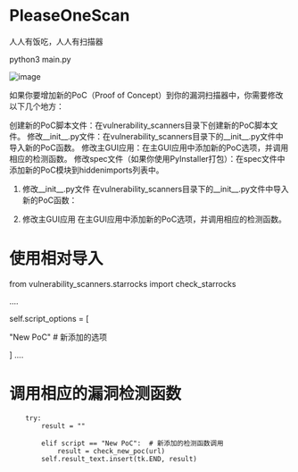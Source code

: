 # PleaseOneScan
人人有饭吃，人人有扫描器

python3 main.py

![image](https://github.com/idssgmcc/PleaseOneScan/assets/47582299/c73ee971-dd94-4367-acbd-35ae9383fe75)


如果你要增加新的PoC（Proof of Concept）到你的漏洞扫描器中，你需要修改以下几个地方：

创建新的PoC脚本文件：在vulnerability_scanners目录下创建新的PoC脚本文件。
修改__init__.py文件：在vulnerability_scanners目录下的__init__.py文件中导入新的PoC函数。
修改主GUI应用：在主GUI应用中添加新的PoC选项，并调用相应的检测函数。
修改spec文件（如果你使用PyInstaller打包）：在spec文件中添加新的PoC模块到hiddenimports列表中。

1. 修改__init__.py文件
在vulnerability_scanners目录下的__init__.py文件中导入新的PoC函数：

2. 修改主GUI应用
在主GUI应用中添加新的PoC选项，并调用相应的检测函数。

# 使用相对导入
from vulnerability_scanners.starrocks import check_starrocks

....

self.script_options = [

  "New PoC"  # 新添加的选项

]
....

 # 调用相应的漏洞检测函数
        try:
            result = ""
            
            elif script == "New PoC":  # 新添加的检测函数调用
                result = check_new_poc(url)
            self.result_text.insert(tk.END, result)
